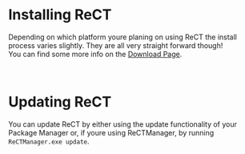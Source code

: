 # Installing ReCT

Depending on which platform youre planing on using ReCT the install process varies slightly. They are all very straight forward though!  
You can find some more info on the [Download Page](http://rect.ml/).

<br />

# Updating ReCT

You can update ReCT by either using the update functionality of your Package Manager or, if youre using ReCTManager, by running `ReCTManager.exe update`.